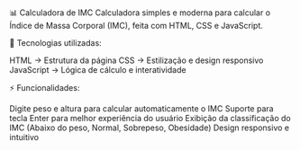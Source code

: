 📊 Calculadora de IMC
Calculadora simples e moderna para calcular o Índice de Massa Corporal (IMC), feita com HTML, CSS e JavaScript.

🔹 Tecnologias utilizadas:

HTML → Estrutura da página
CSS → Estilização e design responsivo
JavaScript → Lógica de cálculo e interatividade

⚡ Funcionalidades:

Digite peso e altura para calcular automaticamente o IMC
Suporte para tecla Enter para melhor experiência do usuário
Exibição da classificação do IMC (Abaixo do peso, Normal, Sobrepeso, Obesidade)
Design responsivo e intuitivo
